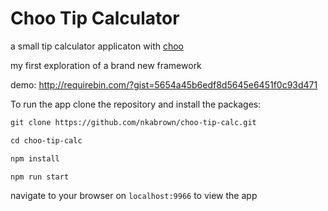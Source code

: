 # Choo Tip Calculator

a small tip calculator applicaton with [choo](https://github.com/yoshuawuyts/choo)

my first  exploration of a brand new framework

demo: http://requirebin.com/?gist=5654a45b6edf8d5645e6451f0c93d471

To run the app clone the repository and install the packages:

```txt
git clone https://github.com/nkabrown/choo-tip-calc.git

cd choo-tip-calc

npm install

npm run start
```

navigate to your browser on `localhost:9966` to view the app
